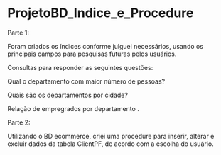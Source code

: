 # ProjetoBD_Indice_e_Procedure
Parte 1:

Foram criados os índices conforme julguei necessários, usando os principais campos para pesquisas futuras pelos usuários.

Consultas para responder as seguintes questões:

Qual o departamento com maior número de pessoas? 

Quais são os departamentos por cidade? 

Relação de empregrados por departamento .


Parte 2:

Utilizando o BD ecommerce, criei uma procedure para inserir, alterar e excluir dados da tabela ClientPF, de acordo com a escolha do usuário.
